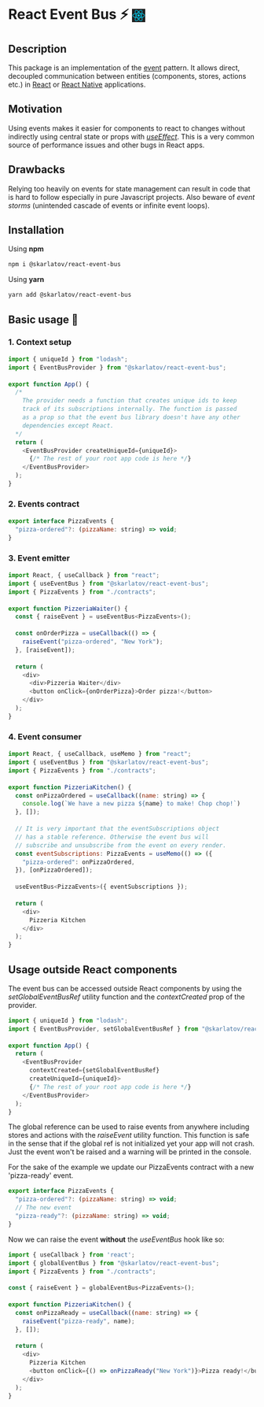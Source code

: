 # React Event Bus :zap: <img src="https://raw.githubusercontent.com/viktor-skarlatov/react-event-bus/main/assets/icons/react.svg" alt="drawing" style="margin-bottom: -6px;" width="27" height="27"/>

## Description
This package is an implementation of the [event](https://en.wikipedia.org/wiki/Event-driven_architecture) pattern. It allows direct, decoupled communication between entities (components, stores, actions etc.) in [React](https://react.dev) or [React Native](https://reactnative.dev) applications.

## Motivation
Using events makes it easier for components to react to changes without indirectly using central state or props with [*useEffect*](https://react.dev/reference/react/useEffect). This is a very common source of performance issues and other bugs in React apps.

## Drawbacks
Relying too heavily on events for state management can result in code that is hard to follow especially in pure Javascript projects. Also beware of *event storms* (unintended cascade of events or infinite event loops).

## Installation

Using **npm**
```bash
npm i @skarlatov/react-event-bus
```

Using **yarn**
```bash
yarn add @skarlatov/react-event-bus
```

## Basic usage :pizza:

    
### 1. Context setup
```js
import { uniqueId } from "lodash";
import { EventBusProvider } from "@skarlatov/react-event-bus";

export function App() {
  /*
    The provider needs a function that creates unique ids to keep
    track of its subscriptions internally. The function is passed
    as a prop so that the event bus library doesn't have any other
    dependencies except React.
  */
  return (
    <EventBusProvider createUniqueId={uniqueId}>
      {/* The rest of your root app code is here */}
    </EventBusProvider>
  );
}
```

### 2. Events contract
```js
export interface PizzaEvents {
  "pizza-ordered"?: (pizzaName: string) => void;
}
```

### 3. Event emitter
```js
import React, { useCallback } from "react";
import { useEventBus } from "@skarlatov/react-event-bus";
import { PizzaEvents } from "./contracts";

export function PizzeriaWaiter() {
  const { raiseEvent } = useEventBus<PizzaEvents>();

  const onOrderPizza = useCallback(() => {
    raiseEvent("pizza-ordered", "New York");
  }, [raiseEvent]);

  return (
    <div>
      <div>Pizzeria Waiter</div>
      <button onClick={onOrderPizza}>Order pizza!</button>
    </div>
  );
}
```

### 4. Event consumer
```js
import React, { useCallback, useMemo } from "react";
import { useEventBus } from "@skarlatov/react-event-bus";
import { PizzaEvents } from "./contracts";

export function PizzeriaKitchen() {
  const onPizzaOrdered = useCallback((name: string) => {
    console.log(`We have a new pizza ${name} to make! Chop chop!`)
  }, []);

  // It is very important that the eventSubscriptions object
  // has a stable reference. Otherwise the event bus will
  // subscribe and unsubscribe from the event on every render.
  const eventSubscriptions: PizzaEvents = useMemo(() => ({
    "pizza-ordered": onPizzaOrdered,
  }), [onPizzaOrdered]);

  useEventBus<PizzaEvents>({ eventSubscriptions });

  return (
    <div>
      Pizzeria Kitchen
    </div>
  );
}
```

## Usage outside React components
The event bus can be accessed outside React components by using the *setGlobalEventBusRef* utility function and the *contextCreated* prop of the provider.

```js
import { uniqueId } from "lodash";
import { EventBusProvider, setGlobalEventBusRef } from "@skarlatov/react-event-bus";

export function App() {
  return (
    <EventBusProvider 
      contextCreated={setGlobalEventBusRef}
      createUniqueId={uniqueId}>
      {/* The rest of your root app code is here */}
    </EventBusProvider>
  );
}
```

The global reference can be used to raise events from anywhere including stores and actions with the *raiseEvent* utility function. This function is safe in the sense that if the global ref is not initialized yet your app will not crash. Just the event won't be raised and a warning will be printed in the console.

For the sake of the example we update our PizzaEvents contract with a new 'pizza-ready' event.

```js
export interface PizzaEvents {
  "pizza-ordered"?: (pizzaName: string) => void;
  // The new event
  "pizza-ready"?: (pizzaName: string) => void;
}
```

Now we can raise the event **without** the *useEventBus* hook like so:

```js
import { useCallback } from 'react';
import { globalEventBus } from "@skarlatov/react-event-bus";
import { PizzaEvents } from "./contracts";

const { raiseEvent } = globalEventBus<PizzaEvents>();

export function PizzeriaKitchen() {
  const onPizzaReady = useCallback((name: string) => {
    raiseEvent("pizza-ready", name);
  }, []);

  return (
    <div>
      Pizzeria Kitchen
      <button onClick={() => onPizzaReady("New York")}>Pizza ready!</button>
    </div>
  );
}
```